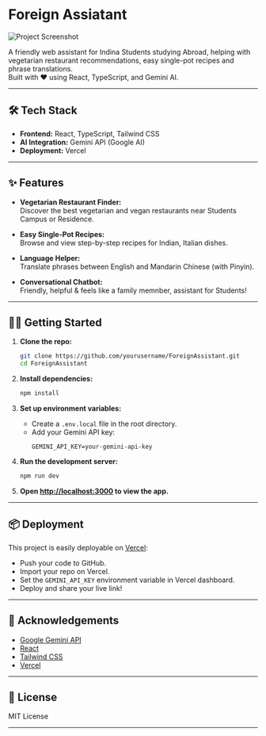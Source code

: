 # Foreign Assiatant

![Project Screenshot](https://your-image-link-here) <!-- Replace with your actual image URL -->

A friendly web assistant for Indina Students studying Abroad, helping with vegetarian restaurant recommendations, easy single-pot recipes and phrase translations.  
Built with ❤️ using React, TypeScript, and Gemini AI.

---

## 🛠️ Tech Stack

- **Frontend:** React, TypeScript, Tailwind CSS
- **AI Integration:** Gemini API (Google AI)
- **Deployment:** Vercel

---

## ✨ Features

- **Vegetarian Restaurant Finder:**  
  Discover the best vegetarian and vegan restaurants near Students Campus or Residence.

- **Easy Single-Pot Recipes:**  
  Browse and view step-by-step recipes for Indian, Italian dishes.

- **Language Helper:**  
  Translate phrases between English and Mandarin Chinese (with Pinyin).

- **Conversational Chatbot:**  
  Friendly, helpful & feels like a family memnber, assistant for Students!

---

## 🧑‍💻 Getting Started

1. **Clone the repo:**
   ```bash
   git clone https://github.com/yourusername/ForeignAssistant.git
   cd ForeignAssistant
   ```

2. **Install dependencies:**
   ```bash
   npm install
   ```

3. **Set up environment variables:**
   - Create a `.env.local` file in the root directory.
   - Add your Gemini API key:
     ```
     GEMINI_API_KEY=your-gemini-api-key
     ```

4. **Run the development server:**
   ```bash
   npm run dev
   ```

5. **Open [http://localhost:3000](http://localhost:3000) to view the app.**

---

## 📦 Deployment

This project is easily deployable on [Vercel](https://vercel.com/):

- Push your code to GitHub.
- Import your repo on Vercel.
- Set the `GEMINI_API_KEY` environment variable in Vercel dashboard.
- Deploy and share your live link!

---

## 🙏 Acknowledgements

- [Google Gemini API](https://ai.google.dev/)
- [React](https://react.dev/)
- [Tailwind CSS](https://tailwindcss.com/)
- [Vercel](https://vercel.com/)

---

## 📄 License

MIT License

---

